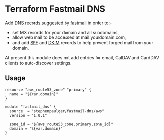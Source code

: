 # Terraform Fastmail DNS

Add [DNS records suggested by fastmail](https://www.fastmail.com/help/receive/domains-advanced.html)
in order to:-

 * set MX records for your domain and all subdomains,
 * allow web mail to be accessed at mail.yourdomain.com,
 * and add [SPF](https://en.wikipedia.org/wiki/Sender_Policy_Framework) and [DKIM](https://en.wikipedia.org/wiki/DomainKeys_Identified_Mail) records to help prevent forged mail from your domain.

At present this module does not add entries for email, CalDAV and CardDAV clients to auto-discover settings.

## Usage

```
resource "aws_route53_zone" "primary" {
  name = "${var.domain}"
}

module "fastmail_dns" {
  source  = "stephenpaulger/fastmail-dns/aws"
  version = "1.0.1"

  zone_id = "${aws_route53_zone.primary.zone_id}"
  domain = "${var.domain}"
}
```
